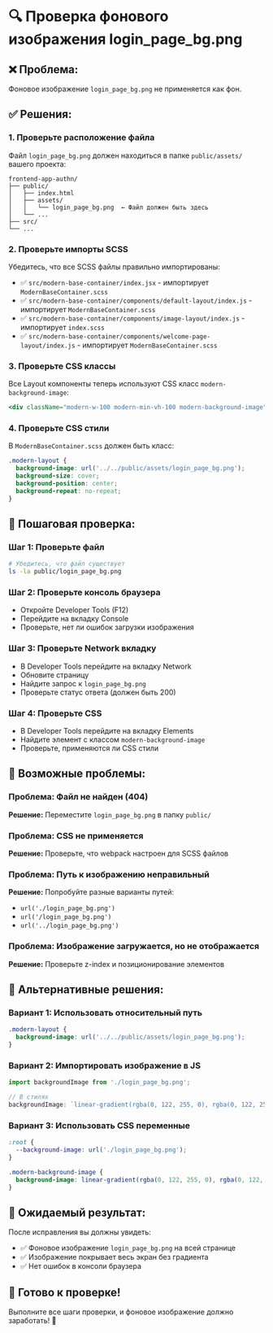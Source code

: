 # 🔍 Проверка фонового изображения login_page_bg.png

## ❌ Проблема:
Фоновое изображение `login_page_bg.png` не применяется как фон.

## ✅ Решения:

### 1. Проверьте расположение файла
Файл `login_page_bg.png` должен находиться в папке `public/assets/` вашего проекта:

```
frontend-app-authn/
├── public/
│   ├── index.html
│   ├── assets/
│   │   └── login_page_bg.png  ← Файл должен быть здесь
│   └── ...
├── src/
└── ...
```

### 2. Проверьте импорты SCSS
Убедитесь, что все SCSS файлы правильно импортированы:

- ✅ `src/modern-base-container/index.jsx` - импортирует `ModernBaseContainer.scss`
- ✅ `src/modern-base-container/components/default-layout/index.js` - импортирует `ModernBaseContainer.scss`
- ✅ `src/modern-base-container/components/image-layout/index.js` - импортирует `index.scss`
- ✅ `src/modern-base-container/components/welcome-page-layout/index.js` - импортирует `ModernBaseContainer.scss`

### 3. Проверьте CSS классы
Все Layout компоненты теперь используют CSS класс `modern-background-image`:

```jsx
<div className="modern-w-100 modern-min-vh-100 modern-background-image" />
```

### 4. Проверьте CSS стили
В `ModernBaseContainer.scss` должен быть класс:

```scss
.modern-layout {
  background-image: url('../../public/assets/login_page_bg.png');
  background-size: cover;
  background-position: center;
  background-repeat: no-repeat;
}
```

## 🚀 Пошаговая проверка:

### Шаг 1: Проверьте файл
```bash
# Убедитесь, что файл существует
ls -la public/login_page_bg.png
```

### Шаг 2: Проверьте консоль браузера
- Откройте Developer Tools (F12)
- Перейдите на вкладку Console
- Проверьте, нет ли ошибок загрузки изображения

### Шаг 3: Проверьте Network вкладку
- В Developer Tools перейдите на вкладку Network
- Обновите страницу
- Найдите запрос к `login_page_bg.png`
- Проверьте статус ответа (должен быть 200)

### Шаг 4: Проверьте CSS
- В Developer Tools перейдите на вкладку Elements
- Найдите элемент с классом `modern-background-image`
- Проверьте, применяются ли CSS стили

## 🔧 Возможные проблемы:

### Проблема: Файл не найден (404)
**Решение:** Переместите `login_page_bg.png` в папку `public/`

### Проблема: CSS не применяется
**Решение:** Проверьте, что webpack настроен для SCSS файлов

### Проблема: Путь к изображению неправильный
**Решение:** Попробуйте разные варианты путей:
- `url('./login_page_bg.png')`
- `url('/login_page_bg.png')`
- `url('../login_page_bg.png')`

### Проблема: Изображение загружается, но не отображается
**Решение:** Проверьте z-index и позиционирование элементов

## 📝 Альтернативные решения:

### Вариант 1: Использовать относительный путь
```scss
.modern-layout {
  background-image: url('../../public/assets/login_page_bg.png');
}
```

### Вариант 2: Импортировать изображение в JS
```jsx
import backgroundImage from './login_page_bg.png';

// В стилях
backgroundImage: `linear-gradient(rgba(0, 122, 255, 0), rgba(0, 122, 255, 1)), url(${backgroundImage})`
```

### Вариант 3: Использовать CSS переменные
```scss
:root {
  --background-image: url('./login_page_bg.png');
}

.modern-background-image {
  background-image: linear-gradient(rgba(0, 122, 255, 0), rgba(0, 122, 255, 1)), var(--background-image);
}
```

## 🎯 Ожидаемый результат:

После исправления вы должны увидеть:
- ✅ Фоновое изображение `login_page_bg.png` на всей странице
- ✅ Изображение покрывает весь экран без градиента
- ✅ Нет ошибок в консоли браузера

## 🚀 Готово к проверке!

Выполните все шаги проверки, и фоновое изображение должно заработать! 🎉
